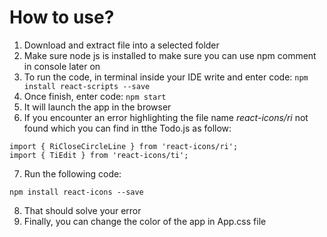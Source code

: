 # How to use?

1. Download and extract file into a selected folder
2. Make sure node js is installed to make sure you can use npm comment in console later on
3. To run the code, in terminal inside your IDE write and enter code: ```npm install react-scripts --save```
4. Once finish, enter code:  ``` npm start ```
5. It will launch the app in the browser
6. If you encounter an error highlighting the file name *react-icons/ri* not found which you can find in tthe Todo.js as follow:
```
import { RiCloseCircleLine } from 'react-icons/ri'; 
import { TiEdit } from 'react-icons/ti';
```
7. Run the following code:
```
npm install react-icons --save
```
8. That should solve your error
9. Finally, you can change the color of the app in App.css file
